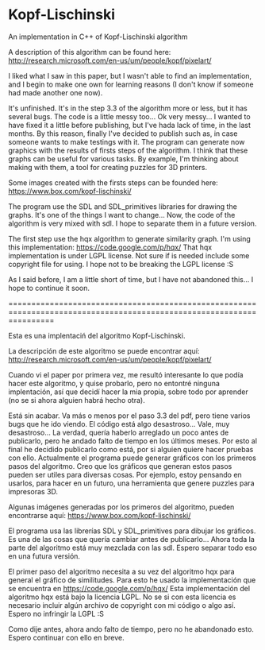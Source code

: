 Kopf-Lischinski
===============

An implementation in C++ of Kopf-Lischinski algorithm


A description of this algorithm can be found here: http://research.microsoft.com/en-us/um/people/kopf/pixelart/

I liked what I saw in this paper, but I wasn't able to find an implementation, and I begin to make one own 
for learning reasons (I don't know if someone had made another one now).

It's unfinished. It's in the step 3.3 of the algorithm more or less, but it has several bugs. 
The code is a little messy too... Ok very messy... I wanted to have fixed it a little before publishing, 
but I've hada lack of time, in the last months. By this reason, finally I've decided to publish such as, 
in case someone wants to make testings with it. The program can generate now graphics with the results of firsts steps 
of the algorithm. I think that these graphs can be useful for various tasks. By example, I'm thinking about making
with them, a tool for creating puzzles for 3D printers.

Some images created with the firsts steps can be founded here: https://www.box.com/kopf-lischinski/

The program use the SDL and SDL_primitives libraries for drawing the graphs. It's one of the things I want to change... Now, the code of the 
algorithm is very mixed with sdl. I hope to separate them in a future version. 

The first step use the hqx algorithm to generate similarity graph. I'm using this implementation: https://code.google.com/p/hqx/
That hqx implementation is under LGPL license. Not sure if is needed include some copyright file for using. I hope not to be breaking the LGPL license :S

As I said before, I am a little short of time, but I have not abandoned this... I hope to continue it soon. 


======================================================================================================================

Esta es una implentaciń del algoritmo Kopf-Lischinski.

La descripción de este algoritmo se puede encontrar aquí: http://research.microsoft.com/en-us/um/people/kopf/pixelart/

Cuando vi el paper por primera vez, me resultó interesante lo que podía hacer este algoritmo, y quise probarlo, pero
no entontré ninguna implentación, así que decidí hacer la mia propia, sobre todo por aprender (no se si ahora alguien 
habrá hecho otra).

Está sin acabar. Va más o menos por el paso 3.3 del pdf, pero tiene varios bugs que he ido viendo.
El código está algo desastroso... Vale, muy desastroso... La verdad, quería haberlo arreglado un poco antes de
publicarlo, pero he andado falto de tiempo en los últimos meses. Por esto al final he decidido publicarlo como está, por
si alguien quiere hacer pruebas con ello. Actualmente el programa puede generar gráficos con los primeros pasos del 
algoritmo. Creo que los gráficos que generan estos pasos  pueden ser utiles para diversas cosas. Por ejemplo, estoy
pensando en usarlos, para hacer en un futuro, una herramienta que genere puzzles para impresoras 3D.

Algunas imágenes generadas por los primeros del algoritmo, pueden encontrarse aquí: https://www.box.com/kopf-lischinski/

El programa usa las librerías SDL y SDL_primitives para dibujar los gráficos. Es una de las cosas que quería cambiar 
antes de publicarlo... Ahora toda la parte del algoritmo está muy mezclada con las sdl. Espero separar todo eso en una
futura versión.

El primer paso del algoritmo necesita a su vez del algoritmo hqx para general el gráfico de similitudes. Para esto he 
usado la implementación que se encuentra en https://code.google.com/p/hqx/ 
Esta implementación del algoritmo hqx está bajo la licencia LGPL. No se si con esta licencia es necesario incluir algún
archivo de copyright con mi código o algo así. Espero no infringir la LGPL :S

Como dije antes, ahora ando falto de tiempo, pero no he abandonado esto. Espero continuar con ello en breve.

